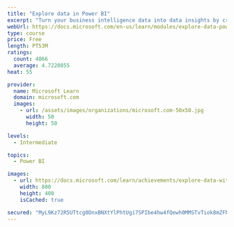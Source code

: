 ```yaml
---
title: "Explore data in Power BI"
excerpt: "Turn your business intelligence data into data insights by creating and configuring Power BI dashboards."
webUrl: https://docs.microsoft.com/en-us/learn/modules/explore-data-power-bi/
type: course
price: Free
length: PT53M
ratings:
  count: 4066
  average: 4.7220855
heat: 55

provider:
  name: Microsoft Learn
  domain: microsoft.com
  images:
    - url: /assets/images/organizations/microsoft.com-50x50.jpg
      width: 50
      height: 50

levels:
  - Intermediate

topics:
  - Power BI

images:
  - url: https://docs.microsoft.com/learn/achievements/explore-data-with-power-bi-desktop-social.png
    width: 800
    height: 400
    isCached: true

secured: "MyL9Kz72R5UTtcg0DnxBNXtYlPhtUgi7SPIbe4hw4fQewh0MMSTvTiok8mZFNZ+KqgX3c/0EGPrT2gm46lFP4NlV97YC1zzywIscHmR8RNrBEgY9IMhNjzXBXqrvAkAdbNRV9cm787NRGAEpOquxZ8I0ILVd1sxGQSWVSupN1ZXpF93B/eAn5kQExe3yksqA1wblQopgRRAnKGIK+SnWBM+yv4SUY8504P8GS6echrEK6VHWVaFK/MiFdjuQ5LhLIbtffjHDMRdYPN4Y3NxEoXqeEDyskQiwLxU+XpPIKlmsmyIL1sodMMdcxAYJrjyptwC1Fb7JLM8fYQ/wBhjPx0WmdhAx05FEO65eahu8dI/kQkR202n4L2YcciOQOwUvRbqyK2QeExnCY3timAiZdjjeYfVh3qgnRHvxGsynlrg=;YP9i0H31zL4CVkWY/CiOmw=="
---
```


